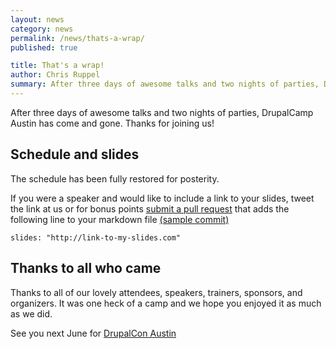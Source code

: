 ```yaml
---
layout: news
category: news
permalink: /news/thats-a-wrap/
published: true

title: That's a wrap!
author: Chris Ruppel
summary: After three days of awesome talks and two nights of parties, DrupalCamp Austin has come and gone. Thanks for joining us!
---
```


After three days of awesome talks and two nights of parties, DrupalCamp Austin has come and gone. Thanks for joining us!

## Schedule and slides

The schedule has been fully restored for posterity.

If you were a speaker and would like to include a link to your slides, tweet the link at us or for bonus points [submit a pull request](https://github.com/fourkitchens/dca2013) that adds the following line to your markdown file [(sample commit)](https://github.com/fourkitchens/dca2013/commit/5e92038)

```
slides: "http://link-to-my-slides.com"
```

## Thanks to all who came

Thanks to all of our lovely attendees, speakers, trainers, sponsors, and organizers. It was one heck of a camp and we hope you enjoyed it as much as we did.

See you next June for [DrupalCon Austin](http://austin2014.drupal.org)
